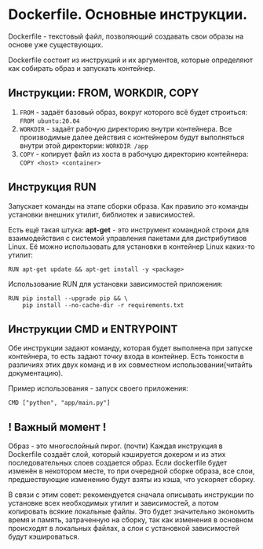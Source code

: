 # Dockerfile. Основные инструкции.
Dockerfile - текстовый файл, позволяющий создавать свои образы на основе уже существующих.

Dockerfile состоит из инструкций и их аргументов, которые определяют как собирать образ и запускать контейнер.

## Инструкции: FROM, WORKDIR, COPY
1. `FROM` - задаёт базовый образ, вокруг которого всё будет строиться: ```FROM ubuntu:20.04```
2. `WORKDIR` - задаёт рабочую директорию внутри контейнера. Все производимые далее действия с контейнером будут выполняться внутри этой директории: ```WORKDIR /app```
3. `COPY` - копирует файл из хоста в рабочуцю директорию контейнера: ```COPY <host> <container>```

## Инструкция RUN
Запускает команды на этапе сборки образа. Как правило это команды установки внешних утилит, библиотек и зависимостей.

Есть ещё такая штука: __apt-get__ - это инструмент командной строки для взаимодействия с системой управления пакетами для дистрибутивов Linux. Её можно использовать для установки в контейнер Linux каких-то утилит:

```
RUN apt-get update && apt-get install -y <package>
```

Использование RUN для установки зависимостей приложения:

```
RUN pip install --upgrade pip && \
    pip install --no-cache-dir -r requirements.txt
```

## Инструкции CMD и ENTRYPOINT
Обе инструкции задают команду, которая будет выполнена при запуске контейнера, то есть задают точку входа в контейнер. Есть тонкости в различиях этих двух команд и в их совместном использовании(читайть документацию).

Пример использования - запуск своего приложения:
```
CMD ["python", "app/main.py"]
```

## ! Важный момент !
Образ - это многослойный пирог. (почти) Каждая инструкция в Dockerfile создаёт слой, который кэшируется докером и из этих последовательных слоев создается образ. Если dockerfile будет изменён в некотором месте, то при очередной сборке образа, все слои, предшествующие изменению будут взяты из кэша, что ускоряет сборку.

В связи с этим совет: рекомендуется сначала описывать инструкции по установке всех необходимых утилит и зависимостей, а потом копировать всякие локальные файлы. Это будет значительно экономить время и память, затраченную на сборку, так как изменения в основном происходят в локальных файлах, а слои с установкой зависимостей будут кэшироваться.
